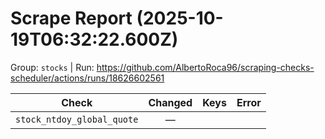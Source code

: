 # Scrape Report (2025-10-19T06:32:22.600Z)

Group: `stocks`  |  Run: https://github.com/AlbertoRoca96/scraping-checks-scheduler/actions/runs/18626602561

| Check | Changed | Keys | Error |
|---|:---:|:--|:--|
| `stock_ntdoy_global_quote` | — |  |  |
